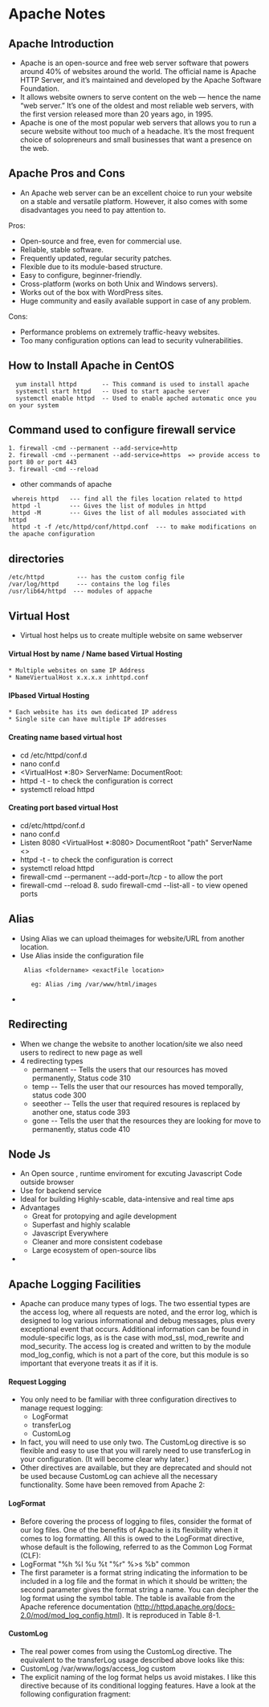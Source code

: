  # Apache Notes #

 ## Apache Introduction ##
 
 * Apache is an open-source and free web server software that powers around 40% of websites around the world. The official name is Apache HTTP Server, and it’s maintained and developed by the Apache Software Foundation.
 * It allows website owners to serve content on the web — hence the name “web server.” It’s one of the oldest and most reliable web servers, with the first version released more than 20 years ago, in 1995.
 * Apache is one of the most popular web servers that allows you to run a secure website without too much of a headache. It’s the most frequent choice of solopreneurs and small businesses that want a presence on the web.

 ## Apache Pros and Cons ##

 * An Apache web server can be an excellent choice to run your website on a stable and versatile platform. However, it also comes with some disadvantages you need to pay attention to.

 Pros:
   * Open-source and free, even for commercial use.
   * Reliable, stable software.
   * Frequently updated, regular security patches.
   * Flexible due to its module-based structure.
   * Easy to configure, beginner-friendly.
   * Cross-platform (works on both Unix and Windows servers).
   * Works out of the box with WordPress sites.
   * Huge community and easily available support in case of any problem.

 Cons:
   * Performance problems on extremely traffic-heavy websites.
   * Too many configuration options can lead to security vulnerabilities.

 ## How to Install Apache in CentOS ##

 ```
   yum install httpd       -- This command is used to install apache
   systemctl start httpd   -- Used to start apache server
   systemctl enable httpd  -- Used to enable apched automatic once you on your system
 ```
 
  ## Command used to configure firewall service ##

 ```
 1. firewall -cmd --permanent --add-service=http 
 2. firewall -cmd --permanent --add-service=https  => provide access to port 80 or port 443  
 3. firewall -cmd --reload

 ```
 * other commands of apache 
 ```
  whereis httpd   --- find all the files location related to httpd
  httpd -l        --- Gives the list of modules in httpd 
  httpd -M        --- Gives the list of all modules associated with httpd 
  httpd -t -f /etc/httpd/conf/httpd.conf  --- to make modifications on the apache configuration 
 
 ```
 
 ## directories ##
 ```
 /etc/httpd         --- has the custom config file
 /var/log/httpd     --- contains the log files 
 /usr/lib64/httpd  --- modules of appache 

 ```
 
  ## Virtual Host ##

 * Virtual host helps us to create multiple website on same webserver
 #### Virtual Host by name / Name based Virtual Hosting ####
    * Multiple websites on same IP Address
    * NameViertualHost x.x.x.x inhttpd.conf
 #### IPbased Virtual Hosting ####
    * Each website has its own dedicated IP address
    * Single site can have multiple IP addresses

 #### Creating name based virtual host ####
 * cd /etc/httpd/conf.d
 * nano conf.d
 * <VirtualHost *:80> ServerName: DocumentRoot:
 * httpd -t - to check the configuration is correct 
 * systemctl reload httpd

#### Creating port based virtual Host ####
 * cd/etc/httpd/conf.d
 * nano conf.d
 * Listen 8080 <VirtualHost *:8080> DocumentRoot "path" ServerName <>
 * httpd -t - to check the configuration is correct 
 * systemctl reload httpd 
 * firewall-cmd --permanent --add-port=/tcp - to allow the port 
 * firewall-cmd --reload 8. sudo firewall-cmd --list-all - to view opened ports

 ## Alias ##

 * Using Alias we can upload theimages for website/URL from another location. 
 * Use Alias inside the configuration file 
   ```
    Alias <foldername> <exactFile location>
  
      eg: Alias /img /var/www/html/images
   ```
 * 

 ## Redirecting ##

 * When we change the website to another location/site we  also need users to redirect to new page as well
 * 4 redirecting types
      * permanent -- Tells the users that our resources has moved permanently, Status code 310
      * temp      -- Tells the user that our resources has moved temporally, status code 300
      * seeother  -- Tells the user that required resoures is replaced by another one, status code 393
      * gone      -- Tells the user that the resources they are looking for move to permanently, status code 410

 ## Node Js ##

 * An Open source , runtime enviroment for excuting Javascript Code outside browser
 * Use for backend service
 * Ideal for building Highly-scable, data-intensive and real time aps
 * Advantages
     * Great for protopying and agile development 
     * Superfast and highly scalable 
     * Javascript Everywhere
     * Cleaner and more consistent codebase 
     * Large ecosystem of open-source libs
 * 
 
  ## Apache Logging Facilities ##

 * Apache can produce many types of logs. The two essential types are the access log, where all requests are noted, and the error log, which is designed to log various informational and debug messages, plus every exceptional event that occurs. Additional information can be found in module-specific logs, as is the case with mod_ssl, mod_rewrite and mod_security. The access log is created and written to by the module mod_log_config, which is not a part of the core, but this module is so important that everyone treats it as if it is.
 #### Request Logging ####
 * You only need to be familiar with three configuration directives to manage request logging:
     * LogFormat
     * transferLog
     * CustomLog
 * In fact, you will need to use only two. The CustomLog directive is so flexible and easy to use that you will rarely need to use transferLog in your configuration. (It will become clear why later.)
 * Other directives are available, but they are deprecated and should not be used because CustomLog can achieve all the necessary functionality. Some have been removed from Apache 2:

 #### LogFormat ####
 * Before covering the process of logging to files, consider the format of our log files. One of the benefits of Apache is its flexibility when it comes to log formatting. All this is owed to the LogFormat directive, whose default is the following, referred to as the Common Log Format (CLF):
 * LogFormat "%h %l %u %t \"%r\" %>s %b" common
 * The first parameter is a format string indicating the information to be included in a log file and the format in which it should be written; the second parameter gives the format string a name. You can decipher the log format using the symbol table. The table is available from the Apache reference documentation (http://httpd.apache.org/docs-2.0/mod/mod_log_config.html). It is reproduced in Table 8-1.

 #### CustomLog ####
 * The real power comes from using the CustomLog directive. The equivalent to the transferLog usage described above looks like this:
 * CustomLog /var/www/logs/access_log custom
 * The explicit naming of the log format helps us avoid mistakes. I like this directive because of its conditional logging features. Have a look at the following configuration fragment:

